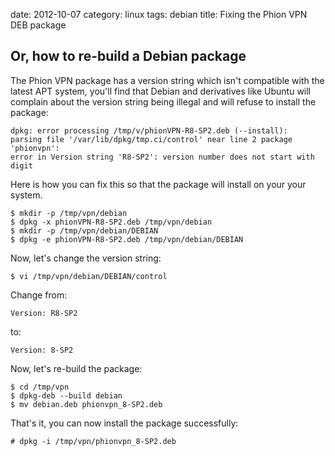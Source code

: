 date:    2012-10-07
category: linux
tags: debian
title: Fixing the Phion VPN DEB package

## Or, how to re-build a Debian package

The Phion VPN package has a version string which isn't
compatible with the latest APT system, you'll find that Debian
and derivatives like Ubuntu will complain about the version
string being illegal and will refuse to install the
package:


    dpkg: error processing /tmp/v/phionVPN-R8-SP2.deb (--install):
    parsing file '/var/lib/dpkg/tmp.ci/control' near line 2 package 'phionvpn':
    error in Version string 'R8-SP2': version number does not start with digit


Here is how you can fix this so that the package will install
on your your system.


    $ mkdir -p /tmp/vpn/debian
    $ dpkg -x phionVPN-R8-SP2.deb /tmp/vpn/debian
    $ mkdir -p /tmp/vpn/debian/DEBIAN
    $ dpkg -e phionVPN-R8-SP2.deb /tmp/vpn/debian/DEBIAN


Now, let's change the version string:


    $ vi /tmp/vpn/debian/DEBIAN/control


Change from:

    Version: R8-SP2

to:

    Version: 8-SP2


Now, let's re-build the package:

    $ cd /tmp/vpn
    $ dpkg-deb --build debian
    $ mv debian.deb phionvpn_8-SP2.deb


That's it, you can now install the package successfully:

    # dpkg -i /tmp/vpn/phionvpn_8-SP2.deb


